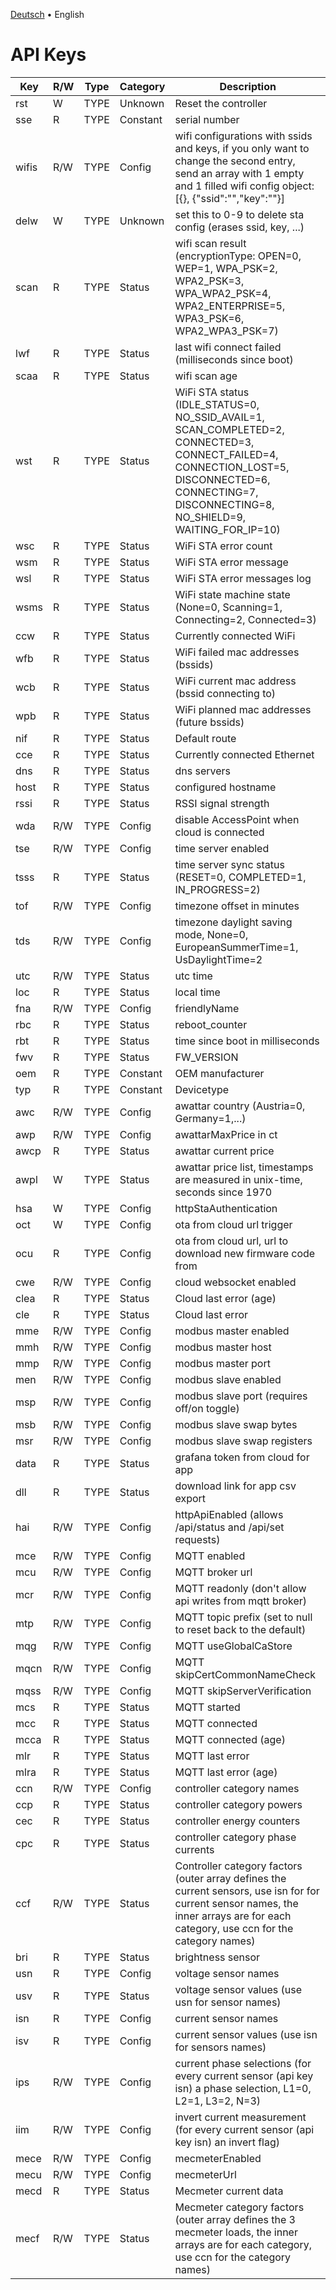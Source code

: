 [Deutsch](apikeys-de.md) &bull; English

# API Keys

| Key        | R/W        | Type                         | Category      | Description                                                                         |
| ---------- | ---------- | ---------------------------- | ------------- | ----------------------------------------------------------------------------------- |
rst | W | TYPE | Unknown | Reset the controller
sse | R | TYPE | Constant | serial number
wifis | R/W | TYPE | Config | wifi configurations with ssids and keys, if you only want to change the second entry, send an array with 1 empty and 1 filled wifi config object: [{}, {"ssid":"","key":""}]
delw | W | TYPE | Unknown | set this to 0-9 to delete sta config (erases ssid, key, ...)
scan | R | TYPE | Status | wifi scan result (encryptionType: OPEN=0, WEP=1, WPA_PSK=2, WPA2_PSK=3, WPA_WPA2_PSK=4, WPA2_ENTERPRISE=5, WPA3_PSK=6, WPA2_WPA3_PSK=7)
lwf | R | TYPE | Status | last wifi connect failed (milliseconds since boot)
scaa | R | TYPE | Status | wifi scan age
wst | R | TYPE | Status | WiFi STA status (IDLE_STATUS=0, NO_SSID_AVAIL=1, SCAN_COMPLETED=2, CONNECTED=3, CONNECT_FAILED=4, CONNECTION_LOST=5, DISCONNECTED=6, CONNECTING=7, DISCONNECTING=8, NO_SHIELD=9, WAITING_FOR_IP=10)
wsc | R | TYPE | Status | WiFi STA error count
wsm | R | TYPE | Status | WiFi STA error message
wsl | R | TYPE | Status | WiFi STA error messages log
wsms | R | TYPE | Status | WiFi state machine state (None=0, Scanning=1, Connecting=2, Connected=3)
ccw | R | TYPE | Status | Currently connected WiFi
wfb | R | TYPE | Status | WiFi failed mac addresses (bssids)
wcb | R | TYPE | Status | WiFi current mac address (bssid connecting to)
wpb | R | TYPE | Status | WiFi planned mac addresses (future bssids)
nif | R | TYPE | Status | Default route
cce | R | TYPE | Status | Currently connected Ethernet
dns | R | TYPE | Status | dns servers
host | R | TYPE | Status | configured hostname
rssi | R | TYPE | Status | RSSI signal strength
wda | R/W | TYPE | Config | disable AccessPoint when cloud is connected
tse | R/W | TYPE | Config | time server enabled
tsss | R | TYPE | Status | time server sync status (RESET=0, COMPLETED=1, IN_PROGRESS=2)
tof | R/W | TYPE | Config | timezone offset in minutes
tds | R/W | TYPE | Config | timezone daylight saving mode, None=0, EuropeanSummerTime=1, UsDaylightTime=2
utc | R/W | TYPE | Status | utc time
loc | R | TYPE | Status | local time
fna | R/W | TYPE | Config | friendlyName
rbc | R | TYPE | Status | reboot_counter
rbt | R | TYPE | Status | time since boot in milliseconds
fwv | R | TYPE | Status | FW_VERSION
oem | R | TYPE | Constant | OEM manufacturer
typ | R | TYPE | Constant | Devicetype
awc | R/W | TYPE | Config | awattar country (Austria=0, Germany=1,...)
awp | R/W | TYPE | Config | awattarMaxPrice in ct
awcp | R | TYPE | Status | awattar current price
awpl | W | TYPE | Status | awattar price list, timestamps are measured in unix-time, seconds since 1970
hsa | W | TYPE | Config | httpStaAuthentication
oct | W | TYPE | Config | ota from cloud url trigger
ocu | R | TYPE | Config | ota from cloud url, url to download new firmware code from
cwe | R/W | TYPE | Config | cloud websocket enabled
clea | R | TYPE | Status | Cloud last error (age)
cle | R | TYPE | Status | Cloud last error
mme | R/W | TYPE | Config | modbus master enabled
mmh | R/W | TYPE | Config | modbus master host
mmp | R/W | TYPE | Config | modbus master port
men | R/W | TYPE | Config | modbus slave enabled
msp | R/W | TYPE | Config | modbus slave port (requires off/on toggle)
msb | R/W | TYPE | Config | modbus slave swap bytes
msr | R/W | TYPE | Config | modbus slave swap registers
data | R | TYPE | Status | grafana token from cloud for app
dll | R | TYPE | Status | download link for app csv export
hai | R/W | TYPE | Config | httpApiEnabled (allows /api/status and /api/set requests)
mce | R/W | TYPE | Config | MQTT enabled
mcu | R/W | TYPE | Config | MQTT broker url
mcr | R/W | TYPE | Config | MQTT readonly (don't allow api writes from mqtt broker)
mtp | R/W | TYPE | Config | MQTT topic prefix (set to null to reset back to the default)
mqg | R/W | TYPE | Config | MQTT useGlobalCaStore
mqcn | R/W | TYPE | Config | MQTT skipCertCommonNameCheck
mqss | R/W | TYPE | Config | MQTT skipServerVerification
mcs | R | TYPE | Status | MQTT started
mcc | R | TYPE | Status | MQTT connected
mcca | R | TYPE | Status | MQTT connected (age)
mlr | R | TYPE | Status | MQTT last error
mlra | R | TYPE | Status | MQTT last error (age)
ccn | R/W | TYPE | Config | controller category names
ccp | R | TYPE | Status | controller category powers
cec | R | TYPE | Status | controller energy counters
cpc | R | TYPE | Status | controller category phase currents
ccf | R/W | TYPE | Status | Controller category factors (outer array defines the current sensors, use isn for for current sensor names, the inner arrays are for each category, use ccn for the category names)
bri | R | TYPE | Status | brightness sensor
usn | R | TYPE | Config | voltage sensor names
usv | R | TYPE | Status | voltage sensor values (use usn for sensor names)
isn | R | TYPE | Config | current sensor names
isv | R | TYPE | Config | current sensor values (use isn for sensors names)
ips | R/W | TYPE | Config | current phase selections (for every current sensor (api key isn) a phase selection, L1=0, L2=1, L3=2, N=3)
iim | R/W | TYPE | Config | invert current measurement (for every current sensor (api key isn) an invert flag)
mece | R/W | TYPE | Config | mecmeterEnabled
mecu | R/W | TYPE | Config | mecmeterUrl
mecd | R | TYPE | Status | Mecmeter current data
mecf | R/W | TYPE | Status | Mecmeter category factors (outer array defines the 3 mecmeter loads, the inner arrays are for each category, use ccn for the category names)
